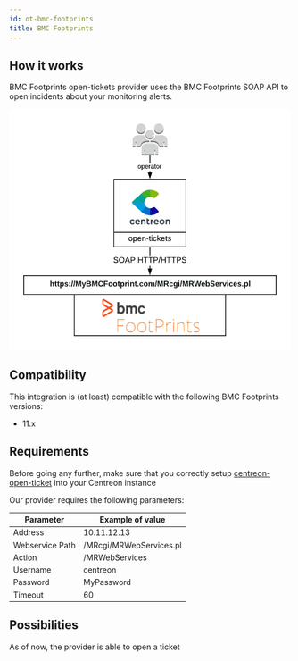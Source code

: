 ```yaml
---
id: ot-bmc-footprints
title: BMC Footprints
---
```


## How it works

BMC Footprints open-tickets provider uses the BMC Footprints SOAP API to open
incidents about your monitoring alerts.

![architecture](../../assets/integrations/open-tickets/ot-bmc-footprint-architecture.png)

## Compatibility

This integration is (at least) compatible with the following BMC Footprints
versions:

- 11.x

## Requirements

Before going any further, make sure that you correctly setup
[centreon-open-ticket](https://documentation.centreon.com/docs/centreon-open-tickets/en/latest/installation/index)
into your Centreon instance

Our provider requires the following parameters:

| Parameter       | Example of value        |
| --------------- | ----------------------- |
| Address         | 10.11.12.13             |
| Webservice Path | /MRcgi/MRWebServices.pl |
| Action          | /MRWebServices          |
| Username        | centreon                |
| Password        | MyPassword              |
| Timeout         | 60                      |

## Possibilities

As of now, the provider is able to open a ticket
